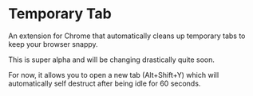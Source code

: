 Temporary Tab
=============

An extension for Chrome that automatically cleans up temporary tabs to keep your 
browser snappy.

This is super alpha and will be changing drastically quite soon.

For now, it allows you to open a new tab (Alt+Shift+Y) which will automatically 
self destruct after being idle for 60 seconds.